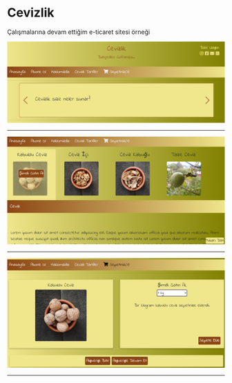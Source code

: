 <h1>Cevizlik</h1>
<p>Çalışmalarına devam ettiğim e-ticaret sitesi örneği</p>
<img src="img/cevizlik1.png"></img>
<hr>
<img src="img/cevizlik2.png"></img>
<hr>
<img src="img/cevizlik3.png"></img>
<hr>